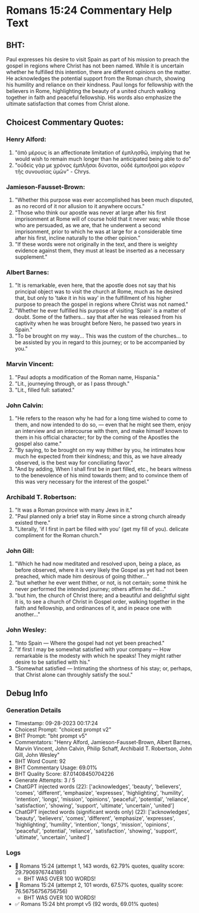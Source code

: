 # Romans 15:24 Commentary Help Text

## BHT:
Paul expresses his desire to visit Spain as part of his mission to preach the gospel in regions where Christ has not been named. While it is uncertain whether he fulfilled this intention, there are different opinions on the matter. He acknowledges the potential support from the Roman church, showing his humility and reliance on their kindness. Paul longs for fellowship with the believers in Rome, highlighting the beauty of a united church walking together in faith and peaceful fellowship. His words also emphasize the ultimate satisfaction that comes from Christ alone.

## Choicest Commentary Quotes:
### Henry Alford:
1. "ἀπὸ μέρους is an affectionate limitation of ἐμπλησθῶ, implying that he would wish to remain much longer than he anticipated being able to do" 
2. "οὐδεὶς γάρ με χρόνος ἐμπλῆσαι δύναται, οὐδὲ ἐμποιῆσαί μοι κόρον τῆς συνουσίας ὑμῶν" - Chrys.

### Jamieson-Fausset-Brown:
1. "Whether this purpose was ever accomplished has been much disputed, as no record of it nor allusion to it anywhere occurs."
2. "Those who think our apostle was never at large after his first imprisonment at Rome will of course hold that it never was; while those who are persuaded, as we are, that he underwent a second imprisonment, prior to which he was at large for a considerable time after his first, incline naturally to the other opinion."
3. "If these words were not originally in the text, and there is weighty evidence against them, they must at least be inserted as a necessary supplement."

### Albert Barnes:
1. "It is remarkable, even here, that the apostle does not say that his principal object was to visit the church at Rome, much as he desired that, but only to 'take it in his way' in the fulfillment of his higher purpose to preach the gospel in regions where Christ was not named."
2. "Whether he ever fulfilled his purpose of visiting 'Spain' is a matter of doubt. Some of the fathers... say that after he was released from his captivity when he was brought before Nero, he passed two years in Spain."
3. "To be brought on my way... This was the custom of the churches... to be assisted by you in regard to this journey; or to be accompanied by you."

### Marvin Vincent:
1. "Paul adopts a modification of the Roman name, Hispania."
2. "Lit., journeying through, or as I pass through."
3. "Lit., filled full: satiated."

### John Calvin:
1. "He refers to the reason why he had for a long time wished to come to them, and now intended to do so, — even that he might see them, enjoy an interview and an intercourse with them, and make himself known to them in his official character; for by the coming of the Apostles the gospel also came."
2. "By saying, to be brought on my way thither by you, he intimates how much he expected from their kindness; and this, as we have already observed, is the best way for conciliating favor."
3. "And by adding, When I shall first be in part filled, etc., he bears witness to the benevolence of his mind towards them; and to convince them of this was very necessary for the interest of the gospel."

### Archibald T. Robertson:
1. "It was a Roman province with many Jews in it."
2. "Paul planned only a brief stay in Rome since a strong church already existed there."
3. "Literally, 'if I first in part be filled with you' (get my fill of you). delicate compliment for the Roman church."

### John Gill:
1. "Which he had now meditated and resolved upon, being a place, as before observed, where it is very likely the Gospel as yet had not been preached, which made him desirous of going thither..."
2. "but whether he ever went thither, or not, is not certain; some think he never performed the intended journey; others affirm he did..."
3. "but him, the church of Christ there; and a beautiful and delightful sight it is, to see a church of Christ in Gospel order, walking together in the faith and fellowship, and ordinances of it, and in peace one with another..."

### John Wesley:
1. "Into Spain — Where the gospel had not yet been preached."
2. "If first I may be somewhat satisfied with your company — How remarkable is the modesty with which he speaks! They might rather desire to be satisfied with his."
3. "Somewhat satisfied — Intimating the shortness of his stay; or, perhaps, that Christ alone can throughly satisfy the soul."


## Debug Info
### Generation Details
- Timestamp: 09-28-2023 00:17:24
- Choicest Prompt: "choicest prompt v2"
- BHT Prompt: "bht prompt v5"
- Commentators: "Henry Alford, Jamieson-Fausset-Brown, Albert Barnes, Marvin Vincent, John Calvin, Philip Schaff, Archibald T. Robertson, John Gill, John Wesley"
- BHT Word Count: 92
- BHT Commentary Usage: 69.01%
- BHT Quality Score: 87.01408450704226
- Generate Attempts: 3 / 5
- ChatGPT injected words (22):
	['acknowledges', 'beauty', 'believers', 'comes', 'different', 'emphasize', 'expresses', 'highlighting', 'humility', 'intention', 'longs', 'mission', 'opinions', 'peaceful', 'potential', 'reliance', 'satisfaction', 'showing', 'support', 'ultimate', 'uncertain', 'united']
- ChatGPT injected words (significant words only) (22):
	['acknowledges', 'beauty', 'believers', 'comes', 'different', 'emphasize', 'expresses', 'highlighting', 'humility', 'intention', 'longs', 'mission', 'opinions', 'peaceful', 'potential', 'reliance', 'satisfaction', 'showing', 'support', 'ultimate', 'uncertain', 'united']

### Logs
- 🔄 Romans 15:24 (attempt 1, 143 words, 62.79% quotes, quality score: 29.79069767441861) 
	- BHT WAS OVER 100 WORDS!
- 🔄 Romans 15:24 (attempt 2, 101 words, 67.57% quotes, quality score: 76.56756756756756) 
	- BHT WAS OVER 100 WORDS!
- ✅ Romans 15:24 bht prompt v5 (92 words, 69.01% quotes)